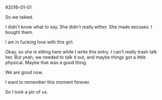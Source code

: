 #2016-01-01

So we talked.

I didn't know what to say. She didn't really either. She made excuses. I bought them.

I am in fucking love with this girl.

Okay, so she is sitting here while I write this entry. I can't really trash talk her. But yeah, we needed to talk it out, and maybe things got a little physical. Maybe that was a good thing.

We are good now.

I want to remember this moment forever. 

So I took a pic of us.